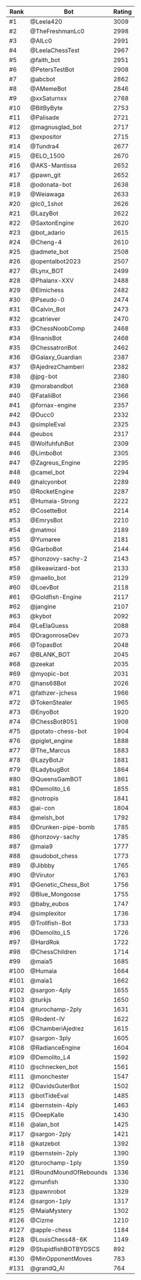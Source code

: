 Rank|Bot|Rating
---|---|---
#1|@Leela420|3009
#2|@TheFreshmanLc0|2998
#3|@AILc0|2991
#4|@LeelaChessTest|2967
#5|@faith_bot|2951
#6|@PetersTestBot|2908
#7|@abcbot|2862
#8|@AMemeBot|2846
#9|@xxSaturnxx|2768
#10|@BitByByte|2753
#11|@Palisade|2721
#12|@magnusglad_bot|2717
#13|@expositor|2715
#14|@Tundra4|2677
#15|@ELO_1500|2670
#16|@AKS-Mantissa|2652
#17|@pawn_git|2652
#18|@odonata-bot|2638
#19|@Weiawaga|2633
#20|@lc0_1shot|2626
#21|@LazyBot|2622
#22|@SaxtonEngine|2620
#23|@bot_adario|2615
#24|@Cheng-4|2610
#25|@admete_bot|2508
#26|@opentalbot2023|2507
#27|@Lynx_BOT|2499
#28|@Phalanx-XXV|2488
#29|@Elmichess|2482
#30|@Pseudo-0|2474
#31|@Calvin_Bot|2473
#32|@catriever|2470
#33|@ChessNoobComp|2468
#34|@InanisBot|2468
#35|@ChessatronBot|2462
#36|@Galaxy_Guardian|2387
#37|@AjedrezChamberi|2382
#38|@jpg-bot|2380
#39|@morabandbot|2368
#40|@FataliiBot|2366
#41|@fornax-engine|2357
#42|@Ducc0|2332
#43|@simpleEval|2325
#44|@eubos|2317
#45|@WolfuhfuhBot|2309
#46|@LimboBot|2305
#47|@Zagreus_Engine|2295
#48|@camel_bot|2294
#49|@halcyonbot|2289
#50|@RocketEngine|2287
#51|@Humaia-Strong|2222
#52|@CosetteBot|2214
#53|@EmrysBot|2210
#54|@matmoi|2189
#55|@Yumaree|2181
#56|@GarboBot|2144
#57|@honzovy-sachy-2|2143
#58|@likeawizard-bot|2133
#59|@maello_bot|2129
#60|@LoevBot|2118
#61|@Goldfish-Engine|2117
#62|@jangine|2107
#63|@kybot|2092
#64|@LeElaGuess|2088
#65|@DragonroseDev|2073
#66|@TopasBot|2048
#67|@BLANK_BOT|2045
#68|@zeekat|2035
#69|@myopic-bot|2031
#70|@hans68Bot|2026
#71|@fathzer-jchess|1966
#72|@TokenStealer|1965
#73|@EnyoBot|1920
#74|@ChessBot8051|1908
#75|@potato-chess-bot|1904
#76|@piglet_engine|1888
#77|@The_Marcus|1883
#78|@LazyBotJr|1881
#79|@LadybugBot|1864
#80|@QueensGamBOT|1861
#81|@Demolito_L6|1855
#82|@notropis|1841
#83|@ai-con|1804
#84|@melsh_bot|1792
#85|@Drunken-pipe-bomb|1785
#86|@honzovy-sachy|1785
#87|@maia9|1777
#88|@sudobot_chess|1773
#89|@Jibbby|1765
#90|@Virutor|1763
#91|@Genetic_Chess_Bot|1756
#92|@Blue_Mongoose|1755
#93|@baby_eubos|1747
#94|@simplexitor|1736
#95|@Trollfish-Bot|1733
#96|@Demolito_L5|1726
#97|@HardRok|1722
#98|@ChessChildren|1714
#99|@maia5|1685
#100|@Humaia|1664
#101|@maia1|1662
#102|@sargon-4ply|1655
#103|@turkjs|1650
#104|@turochamp-2ply|1631
#105|@Rodent-IV|1622
#106|@ChamberiAjedrez|1615
#107|@sargon-3ply|1605
#108|@RadianceEngine|1604
#109|@Demolito_L4|1592
#110|@schnecken_bot|1561
#111|@monchester|1547
#112|@DavidsGuterBot|1502
#113|@botTideEval|1485
#114|@bernstein-4ply|1463
#115|@DeepKalle|1430
#116|@alan_bot|1425
#117|@sargon-2ply|1421
#118|@katzebot|1392
#119|@bernstein-2ply|1390
#120|@turochamp-1ply|1359
#121|@RoundMoundOfRebounds|1336
#122|@munfish|1330
#123|@pawnrobot|1329
#124|@sargon-1ply|1317
#125|@MaiaMystery|1302
#126|@Cizme|1210
#127|@apple-chess|1184
#128|@LouisChess48-6K|1149
#129|@StupidfishBOTBYDSCS|892
#130|@MinOpponentMoves|783
#131|@grandQ_AI|764
